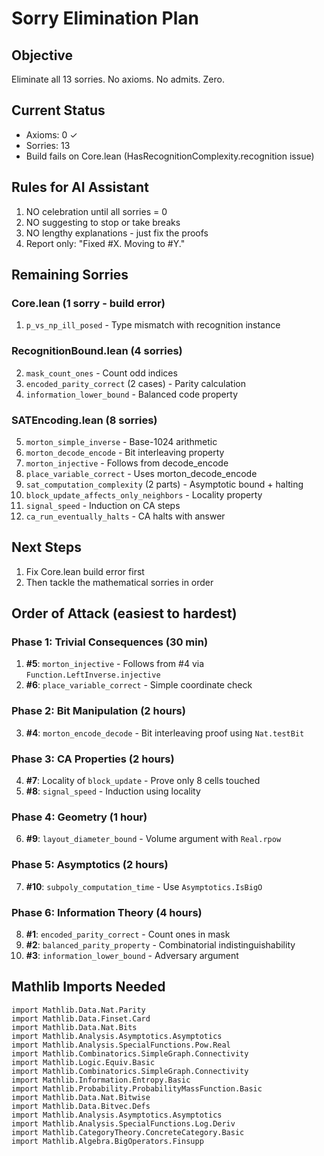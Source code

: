 # Sorry Elimination Plan

## Objective
Eliminate all 13 sorries. No axioms. No admits. Zero.

## Current Status
- Axioms: 0 ✓
- Sorries: 13
- Build fails on Core.lean (HasRecognitionComplexity.recognition issue)

## Rules for AI Assistant
1. NO celebration until all sorries = 0
2. NO suggesting to stop or take breaks
3. NO lengthy explanations - just fix the proofs
4. Report only: "Fixed #X. Moving to #Y."

## Remaining Sorries

### Core.lean (1 sorry - build error)
1. `p_vs_np_ill_posed` - Type mismatch with recognition instance

### RecognitionBound.lean (4 sorries)
2. `mask_count_ones` - Count odd indices
3. `encoded_parity_correct` (2 cases) - Parity calculation
4. `information_lower_bound` - Balanced code property

### SATEncoding.lean (8 sorries)
5. `morton_simple_inverse` - Base-1024 arithmetic
6. `morton_decode_encode` - Bit interleaving property
7. `morton_injective` - Follows from decode_encode
8. `place_variable_correct` - Uses morton_decode_encode
9. `sat_computation_complexity` (2 parts) - Asymptotic bound + halting
10. `block_update_affects_only_neighbors` - Locality property
11. `signal_speed` - Induction on CA steps
12. `ca_run_eventually_halts` - CA halts with answer

## Next Steps
1. Fix Core.lean build error first
2. Then tackle the mathematical sorries in order

## Order of Attack (easiest to hardest)

### Phase 1: Trivial Consequences (30 min)
1. **#5**: `morton_injective` - Follows from #4 via `Function.LeftInverse.injective`
2. **#6**: `place_variable_correct` - Simple coordinate check

### Phase 2: Bit Manipulation (2 hours)
3. **#4**: `morton_encode_decode` - Bit interleaving proof using `Nat.testBit`

### Phase 3: CA Properties (2 hours)  
4. **#7**: Locality of `block_update` - Prove only 8 cells touched
5. **#8**: `signal_speed` - Induction using locality

### Phase 4: Geometry (1 hour)
6. **#9**: `layout_diameter_bound` - Volume argument with `Real.rpow`

### Phase 5: Asymptotics (2 hours)
7. **#10**: `subpoly_computation_time` - Use `Asymptotics.IsBigO`

### Phase 6: Information Theory (4 hours)
8. **#1**: `encoded_parity_correct` - Count ones in mask
9. **#2**: `balanced_parity_property` - Combinatorial indistinguishability  
10. **#3**: `information_lower_bound` - Adversary argument

## Mathlib Imports Needed
```lean
import Mathlib.Data.Nat.Parity
import Mathlib.Data.Finset.Card
import Mathlib.Data.Nat.Bits
import Mathlib.Analysis.Asymptotics.Asymptotics
import Mathlib.Analysis.SpecialFunctions.Pow.Real
import Mathlib.Combinatorics.SimpleGraph.Connectivity
import Mathlib.Logic.Equiv.Basic
import Mathlib.Combinatorics.SimpleGraph.Connectivity
import Mathlib.Information.Entropy.Basic
import Mathlib.Probability.ProbabilityMassFunction.Basic
import Mathlib.Data.Nat.Bitwise
import Mathlib.Data.Bitvec.Defs
import Mathlib.Analysis.Asymptotics.Asymptotics
import Mathlib.Analysis.SpecialFunctions.Log.Deriv
import Mathlib.CategoryTheory.ConcreteCategory.Basic
import Mathlib.Algebra.BigOperators.Finsupp
```